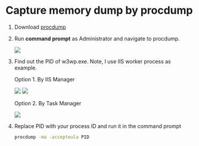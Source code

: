 # Capture memory dump by procdump
1. Download [procdump](https://learn.microsoft.com/en-us/sysinternals/downloads/procdump)

1. Run **command prompt** as Administrator and navigate to procdump.

    ![](/Dump/image/ManualDump1.png)

1. Find out the PID of w3wp.exe. Note, I use IIS worker process as example.

    Option 1. By IIS Manager

    ![](/Dump/image/ManualDump2.png)
    ![](/Dump/image/ManualDump4.png)

    Option 2. By Task Manager

    ![](/Dump/image/ManualDump3.png)
1. Replace PID with your process ID and run it in the command prompt
    ```bash
    procdump -ma -accepteula PID
    ```